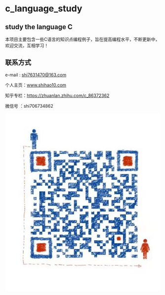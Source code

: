 # c_language_study

## study the language C

本项目主要包含一些C语言的知识点编程例子，旨在提高编程水平，不断更新中，欢迎交流，互相学习！

## 联系方式

e-mail  : shi7631470@163.com

个人主页：www.shihao10.com

知乎专栏：https://zhuanlan.zhihu.com/c_86372362

微信号  ：shi706734862

![wechat with me](https://github.com/shi-hao/c_language_study/blob/master/chatME.jpg)
